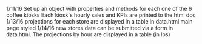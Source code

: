 1/11/16 Set up an object with properties and methods for each one of the 6 coffee kiosks
        Each kiosk's hourly sales and KPIs are printed to the html doc
1/13/16 projections for each store are displayed in a table in data.html
        main page styled
1/14/16 new stores data can be submitted via a form in data.html. The projections by hour are displayed in a table (in lbs)
